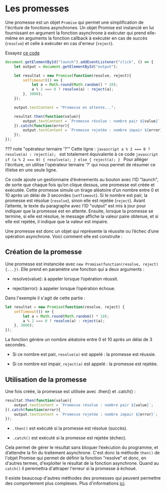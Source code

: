 # Les promesses

Une promesse est un objet `Promise` qui permet une simplification de l'écriture de fonctions asynchrones. Un objet Promise est instancié en lui fournissant en argument la fonction asynchrone à exécuter qui prend elle-même en arguments la fonction callback à exécuter en cas de succès (`resolve`) et celle à exécuter en cas d'erreur (`reject`).

Essayez [ce code](https://codepen.io/Gregory-Baltus/pen/NPWjaap)

```javascript
document.getElementById("launch").addEventListener("click", () => {
    let output = document.getElementById("output");

    let resultat = new Promise(function(resolve, reject){
        setTimeout(() => {
            let a = Math.round(Math.random() * 10);
            a % 2 === 0 ? resolve(a) : reject(a);
        }, 3000);
    });

    output.textContent = "Promesse en attente...";

    resultat.then(function(value){
        output.textContent = `Promesse résolue : nombre pair ${value}`;
    }).catch(function(error){
        output.textContent = `Promesse rejetée : nombre impair ${error}`;
    });
});
```

??? note "opérateur ternaire '?'"
    Cette ligne :
    ```javascript
    a % 2 === 0 ? resolve(a) : reject(a);
    ```
    est totalement équivalente à ce code 
    ```javascript
    if (a % 2 === 0) {
        resolve(a);
    } else {
        reject(a);
    }
    ```
    Pour alléger l'écriture, on utilise l'opérateur ternaire '?' qui nous permet de résumer ce if/else en une seule ligne.

Ce code ajoute un gestionnaire d’événements au bouton avec l’ID "launch", de sorte que chaque fois qu’on clique dessus, une promesse est créée et exécutée. Cette promesse simule un tirage aléatoire d’un nombre entre 0 et 10 après un délai de 3 secondes (`setTimeout`). Si le nombre est pair, la promesse est résolue (`resolve`), sinon elle est rejetée (`reject`). Avant l’attente, le texte du paragraphe avec l’ID "output" est mis à jour pour indiquer que la promesse est en attente. Ensuite, lorsque la promesse se termine, si elle est résolue, le message affiche la valeur paire obtenue, et si elle est rejetée, il indique que la valeur est impaire.

Une promesse est donc un objet qui représente la réussite ou l’échec d’une opération asynchrone. Voici comment elle est construite :

## Création de la promesse

Une promesse est instanciée avec `new Promise(function(resolve, reject) {...})`. Elle prend en paramètre une fonction qui a deux arguments :

- resolve(value): à appeler lorsque l’opération réussit.

- reject(error): à appeler lorsque l’opération échoue.

Dans l'exemple il s'agit de cette partie :

```javascript 
let resultat = new Promise(function(resolve, reject) {
    setTimeout(() => {
        let a = Math.round(Math.random() * 10);
        a % 2 === 0 ? resolve(a) : reject(a);
    }, 3000);
});
```

La fonction génère un nombre aléatoire entre 0 et 10 après un délai de 3 secondes.

- Si ce nombre est pair, `resolve(a)` est appelé : la promesse est réussie.

- Si ce nombre est impair, `reject(a)` est appelé : la promesse est rejetée.

## Utilisation de la promesse

Une fois créée, la promesse est utilisée avec .then() et .catch() :

```javascript
resultat.then(function(value){
    output.textContent = `Promesse résolue : nombre pair ${value}`;
}).catch(function(error){
    output.textContent = `Promesse rejetée : nombre impair ${error}`;
});
```

- `.then()` est exécuté si la promesse est résolue (succès).

- `.catch()` est exécuté si la promesse est rejetée (échec).

Cela permet de gérer le résultat sans bloquer l’exécution du programme, et d’attendre la fin du traitement asynchrone. C'est donc la méthode `then()` de l'objet Promise qui permet de définir la fonction "resolve" et donc, en d'autres termes, d'exploiter le résultat de la fonction asynchrone. Quand au `catch()` il peremettra d'attraper l'erreur si la promesse à échoué.

Il existe beaucoup d'autres méthodes des promesses qui peuvent permettre des comportement plus complexes. Plus d'informations [ici](https://developer.mozilla.org/en-US/docs/Web/JavaScript/Reference/Global_Objects/Promise).